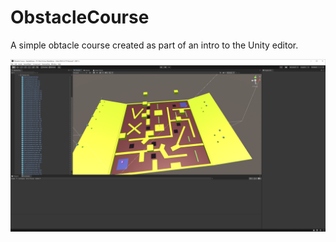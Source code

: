 # ObstacleCourse
 A simple obtacle course created as part of an intro to the Unity editor.

![Obstacle Course](Obstacle.png)
